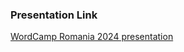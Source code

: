 ### Presentation Link
[WordCamp Romania 2024 presentation](https://www.dropbox.com/scl/fi/kftfyqeoxt073x8zwnxut/Merging_Worlds-Crafting-Hybrid-Web-Apps-with-WordPress.pdf?rlkey=9cskuq324dephb68svytf77oh&dl=1)
